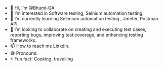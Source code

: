 - 👋 Hi, I’m @Bhumi-QA
- 👀 I’m interested in Software testing, Selnium automation testing.
- 🌱 I’m currently learning Selenium automation testing , Jmeter, Postman API
- 💞️ I’m looking to collaborate on  creating and executing test cases, reporting bugs, improving test coverage, and enhancing testing frameworks. 
- 📫 How to reach me Linkdin.
- 😄 Pronouns: 
- ⚡ Fun fact: Cooking, travelling

<!---
Bhumi-QA/Bhumi-QA is a ✨ special ✨ repository because its `README.md` (this file) appears on your GitHub profile.
You can click the Preview link to take a look at your changes.
--->
